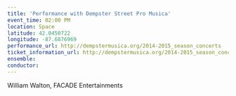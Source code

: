 ```yaml
---
title: 'Performance with Dempster Street Pro Musica'
event_time: 02:00 PM
location: Space
latitude: 42.0450722
longitude: -87.6876969
performance_url: http://dempstermusica.org/2014-2015_season_concerts
ticket_information_url: http://dempstermusica.org/2014-2015_season_concerts
ensemble: 
conductor: 
---
```

William Walton, FACADE Entertainments